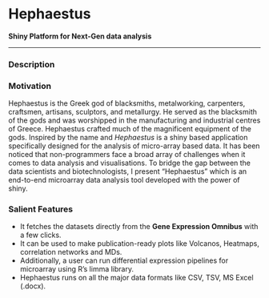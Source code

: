 # Hephaestus
__Shiny Platform for Next-Gen data analysis__

---

### Description


### Motivation
Hephaestus is the Greek god of blacksmiths, metalworking, carpenters, craftsmen, artisans, sculptors, and metallurgy. He served as the blacksmith of the gods and was worshipped in the manufacturing and industrial centres of Greece. Hephaestus crafted much of the magnificent equipment of the gods. Inspired by the name and _Hephaestus_ is a shiny based application specifically designed for the analysis of micro-array based data. It has been noticed that non-programmers face a broad array of challenges when it comes to data analysis and visualisations. To bridge the gap between the data scientists and biotechnologists, I present “Hephaestus” which is an end-to-end microarray data analysis tool developed with the power of shiny.


### Salient Features
- It fetches the datasets directly from the __Gene Expression Omnibus__ with a few clicks.
- It can be used to make publication-ready plots like Volcanos, Heatmaps, correlation networks and MDs.
- Additionally, a user can run differential expression pipelines for microarray using R’s limma library.
- Hephaestus runs on all the major data formats like CSV, TSV, MS Excel (.docx).

